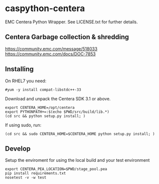 caspython-centera
=================

EMC Centera Python Wrapper. See LICENSE.txt for further details.

## Centera Garbage collection & shredding

https://community.emc.com/message/518033
https://community.emc.com/docs/DOC-7853



## Installing

On RHEL7 you need:
 
    #yum -y install compat-libstdc++-33

Download and unpack the Centera SDK 3.1 or above.

    export CENTERA_HOME=/opt/centera
    export PYTHONPATH+=:$(echo $PWD/src/build/lib.*)
    (cd src && python setup.py install; )

If using sudo, run:

    (cd src && sudo CENTERA_HOME=$CENTERA_HOME python setup.py install; )


## Develop

Setup the enviroment for using the local build and your test environment

    export CENTERA_PEA_LOCATION=$PWD/stage_pool.pea
    pip install requirements.txt
    nosetest -v -w test


